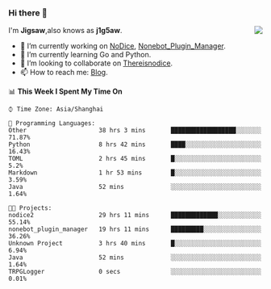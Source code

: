 ### Hi there 👋

<a href="#">
  <img align="right" src="https://github-readme-stats.vercel.app/api?username=Jigsaw111&count_private=true&show_icons=true&title_color=80070B&text_color=B3B3B3&bg_color=212121&icon_color=80070B" />
</a>

I'm **Jigsaw**,also knows as **j1g5aw**.

- 🔭 I’m currently working on [NoDice](https://github.com/thereisnodice/nodice2), [Nonebot_Plugin_Manager](https://github.com/Jigsaw111/nonebot_plugin_manager).
- 🌱 I’m currently learning Go and Python.
- 👯 I’m looking to collaborate on [Thereisnodice](https://github.com/thereisnodice).
- 📫 How to reach me: [Blog](https://blog.maddestroyer.xyz/).

<!--START_SECTION:waka-->
📊 **This Week I Spent My Time On** 

```text
⌚︎ Time Zone: Asia/Shanghai

💬 Programming Languages: 
Other                    38 hrs 3 mins       ██████████████████░░░░░░░   71.87% 
Python                   8 hrs 42 mins       ████░░░░░░░░░░░░░░░░░░░░░   16.43% 
TOML                     2 hrs 45 mins       █░░░░░░░░░░░░░░░░░░░░░░░░   5.2% 
Markdown                 1 hr 53 mins        █░░░░░░░░░░░░░░░░░░░░░░░░   3.59% 
Java                     52 mins             ░░░░░░░░░░░░░░░░░░░░░░░░░   1.64%

🐱‍💻 Projects: 
nodice2                  29 hrs 11 mins      █████████████░░░░░░░░░░░░   55.14% 
nonebot_plugin_manager   19 hrs 11 mins      █████████░░░░░░░░░░░░░░░░   36.26% 
Unknown Project          3 hrs 40 mins       █░░░░░░░░░░░░░░░░░░░░░░░░   6.94% 
Java                     52 mins             ░░░░░░░░░░░░░░░░░░░░░░░░░   1.64% 
TRPGLogger               0 secs              ░░░░░░░░░░░░░░░░░░░░░░░░░   0.01%

```


<!--END_SECTION:waka-->
